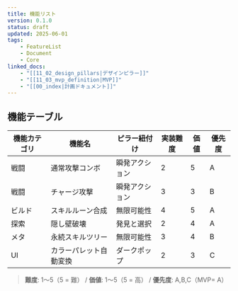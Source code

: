 ```yaml
---
title: 機能リスト
version: 0.1.0
status: draft
updated: 2025-06-01
tags:
    - FeatureList
    - Document
    - Core
linked_docs:
    - "[[11_02_design_pillars|デザインピラー]]"
    - "[[11_03_mvp_definition|MVP]]"
    - "[[00_index|計画ドキュメント]]"
---
```


## 機能テーブル

| 機能カテゴリ | 機能名                 | ピラー紐付け   | 実装難度 | 価値 | 優先度 |
| ------------ | ---------------------- | -------------- | -------- | ---- | ------ |
| 戦闘         | 通常攻撃コンボ         | 瞬発アクション | 2        | 5    | A      |
| 戦闘         | チャージ攻撃           | 瞬発アクション | 3        | 3    | B      |
| ビルド       | スキルルーン合成       | 無限可能性     | 4        | 5    | A      |
| 探索         | 隠し壁破壊             | 発見と選択     | 2        | 4    | A      |
| メタ         | 永続スキルツリー       | 無限可能性     | 3        | 4    | B      |
| UI           | カラーパレット自動変換 | ダークポップ   | 2        | 3    | C      |

> **難度**: 1〜5（5 = 難） / **価値**: 1〜5（5 = 高） / **優先度**: A,B,C（MVP= A）
